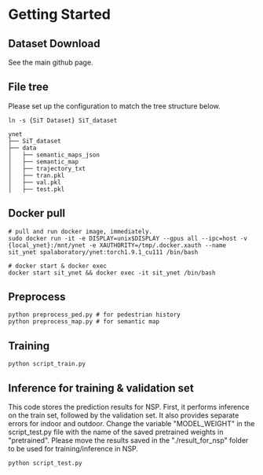 
# Getting Started

## Dataset Download
See the main github page.


## File tree
Please set up the configuration to match the tree structure below.
```
ln -s {SiT Dataset} SiT_dataset
```
```
ynet
├── SiT_dataset
├── data
│   ├── semantic_maps_json
│   ├── semantic_map
│   ├── trajectory_txt
│   ├── tran.pkl
│   ├── val.pkl
│   ├── test.pkl
```


## Docker pull
```shell
# pull and run docker image, immediately. 
sudo docker run -it -e DISPLAY=unix$DISPLAY --gpus all --ipc=host -v {local_ynet}:/mnt/ynet -e XAUTHORITY=/tmp/.docker.xauth --name sit_ynet spalaboratory/ynet:torch1.9.1_cu111 /bin/bash

# docker start & docker exec
docker start sit_ynet && docker exec -it sit_ynet /bin/bash
```


## Preprocess
```
python preprocess_ped.py # for pedestrian history
python preprocess_map.py # for semantic map
```

## Training
```
python script_train.py
```


## Inference for training & validation set
This code stores the prediction results for NSP. First, it performs inference on the train set, followed by the validation set. It also provides separate errors for indoor and outdoor. Change the variable "MODEL_WEIGHT" in the script_test.py file with the name of the saved pretrained weights in "pretrained". Please move the results saved in the "./result_for_nsp" folder to be used for training/inference in NSP.
```
python script_test.py
```


